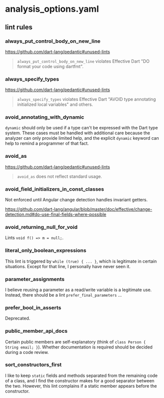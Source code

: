 # analysis_options.yaml

## lint rules

### always_put_control_body_on_new_line

https://github.com/dart-lang/pedantic#unused-lints
> `always_put_control_body_on_new_line` violates Effective Dart "DO format your code using dartfmt".

### always_specify_types

https://github.com/dart-lang/pedantic#unused-lints
> `always_specify_types` violates Effective Dart "AVOID type annotating initialized local variables" and others.

### avoid_annotating_with_dynamic

`dynamic` should only be used if a type can't be expressed with the Dart type system.
These cases must be handled with additional care because the analyzer can only provide limited help, and the explicit `dynamic` keyword can help to remind a programmer of that fact.

### avoid_as

https://github.com/dart-lang/pedantic#unused-lints
> `avoid_as` does not reflect standard usage.

### avoid_field_initializers_in_const_classes

Not enforced until Angular change detection handles invariant getters.

https://github.com/dart-lang/angular/blob/master/doc/effective/change-detection.md#do-use-final-fields-where-possible

### avoid_returning_null_for_void

Lints `void f() => m = null;`.

### literal_only_boolean_expressions

This lint is triggered by `while (true) { ... }`, which is legitimate in certain situations.
Except for that line, I personally have never seen it.

### parameter_assignments

I believe reusing a parameter as a read/write variable is a legitimate use.
Instead, there should be a lint `prefer_final_parameters` ...

### prefer_bool_in_asserts

Deprecated.

### public_member_api_docs

Certain public members are self-explanatory (think of `class Person { String email; }`).
Whether documentation is required should be decided during a code review.

### sort_constructors_first

I like to keep `static` fields and methods separated from the remaining code of a class, and I find the constructor makes for a good separator between the two.
However, this lint complains if a static member appears before the constructor.
